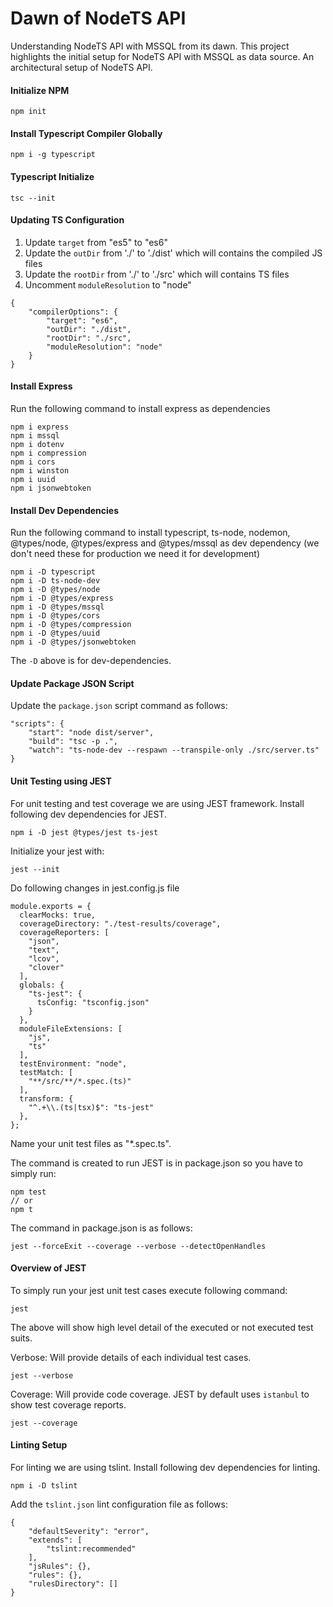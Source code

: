 # Dawn of NodeTS API

Understanding NodeTS API with MSSQL from its dawn. This project highlights the initial setup for NodeTS API with MSSQL as data source. An architectural setup of NodeTS API.

#### Initialize NPM
```
npm init
```

#### Install Typescript Compiler Globally
```
npm i -g typescript
```
#### Typescript Initialize
```
tsc --init
```
#### Updating TS Configuration
1. Update `target` from "es5" to "es6"
2. Update the `outDir` from './' to './dist' which will contains the compiled JS files
3. Update the `rootDir` from './' to './src' which will contains TS files
4. Uncomment `moduleResolution` to "node"
```
{
    "compilerOptions": {
        "target": "es6",
        "outDir": "./dist",
        "rootDir": "./src",
        "moduleResolution": "node"
    }
}
```

#### Install Express
Run the following command to install express as dependencies
```
npm i express 
npm i mssql 
npm i dotenv 
npm i compression 
npm i cors 
npm i winston
npm i uuid
npm i jsonwebtoken
```

#### Install Dev Dependencies 
Run the following command to install typescript, ts-node, nodemon, @types/node, @types/express and @types/mssql as dev dependency (we don't need these for production we need it for development)
```
npm i -D typescript 
npm i -D ts-node-dev 
npm i -D @types/node 
npm i -D @types/express 
npm i -D @types/mssql 
npm i -D @types/cors 
npm i -D @types/compression
npm i -D @types/uuid
npm i -D @types/jsonwebtoken
```
The `-D` above is for dev-dependencies.

#### Update Package JSON Script
Update the `package.json` script command as follows:
```
"scripts": {
    "start": "node dist/server",
    "build": "tsc -p .",
    "watch": "ts-node-dev --respawn --transpile-only ./src/server.ts"
}
```

#### Unit Testing using JEST
For unit testing and test coverage we are using JEST framework. Install following dev dependencies for JEST.
```
npm i -D jest @types/jest ts-jest
```
Initialize your jest with:
```
jest --init
```
Do following changes in jest.config.js file
```
module.exports = {
  clearMocks: true,
  coverageDirectory: "./test-results/coverage",
  coverageReporters: [
    "json",
    "text",
    "lcov",
    "clover"
  ],
  globals: {
    "ts-jest": {
      tsConfig: "tsconfig.json"
    }
  },
  moduleFileExtensions: [
    "js",
    "ts"
  ],
  testEnvironment: "node",
  testMatch: [
    "**/src/**/*.spec.(ts)"
  ],
  transform: {
    "^.+\\.(ts|tsx)$": "ts-jest"
  },
};
```
Name your unit test files as "*.spec.ts".

The command is created to run JEST is in package.json so you have to simply run:
```
npm test
// or
npm t
```
The command in package.json is as follows:
```
jest --forceExit --coverage --verbose --detectOpenHandles
```

#### Overview of JEST
To simply run your jest unit test cases execute following command:
```
jest
```
The above will show high level detail of the executed or not executed test suits.

Verbose: Will provide details of each individual test cases.
```
jest --verbose
```

Coverage: Will provide code coverage. JEST by default uses `istanbul` to show test coverage reports.
```
jest --coverage
```

#### Linting Setup
For linting we are using tslint. Install following dev dependencies for linting.
```
npm i -D tslint
```
Add the `tslint.json` lint configuration file as follows:
```
{
    "defaultSeverity": "error",
    "extends": [
        "tslint:recommended"
    ],
    "jsRules": {},
    "rules": {},
    "rulesDirectory": []
}
```